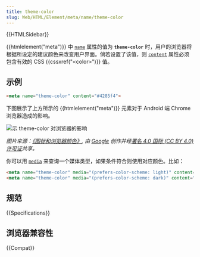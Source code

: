 ```yaml
---
title: theme-color
slug: Web/HTML/Element/meta/name/theme-color
---
```


{{HTMLSidebar}}

{{htmlelement("meta")}} 中 [`name`](/zh-CN/docs/Web/HTML/Element/meta#name) 属性的值为 **`theme-color`** 时，用户的浏览器将根据所设定的建议颜色来改变用户界面。倘若设置了该值，则 [`content`](/zh-CN/docs/Web/HTML/Element/meta#content) 属性必须包含有效的 CSS {{cssxref("&lt;color&gt;")}} 值。

## 示例

```html
<meta name="theme-color" content="#4285f4">
```

下图展示了上方所示的 {{htmlelement("meta")}} 元素对于 Android 端 Chrome 浏览器造成的影响。

![示 theme-color 对浏览器的影响](theme-color.png)

_图片来源：[《图标和浏览器颜色》](https://developers.google.cn/web/fundamentals/design-and-ux/browser-customization), 由 [Google](https://developers.google.cn/readme/policies) 创作并经[署名 4.0 国际 (CC BY 4.0) 许可证](https://creativecommons.org/licenses/by/4.0/deed.zh)共享。_

你可以用 [`media`](/zh-CN/docs/Web/HTML/Element/meta#media) 来查询一个媒体类型，如果条件符合则使用对应颜色。比如：

```html
<meta name="theme-color" media="(prefers-color-scheme: light)" content="white">
<meta name="theme-color" media="(prefers-color-scheme: dark)" content="black">
```

## 规范

{{Specifications}}

## 浏览器兼容性

{{Compat}}
